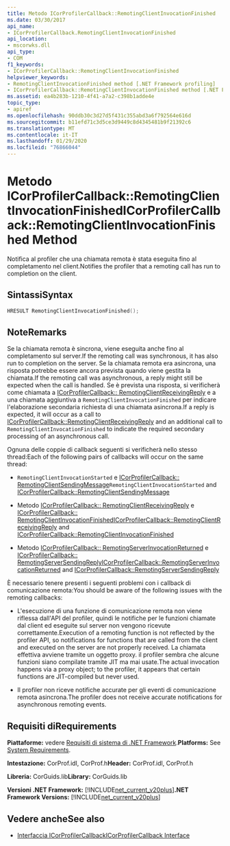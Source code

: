 ```yaml
---
title: Metodo ICorProfilerCallback::RemotingClientInvocationFinished
ms.date: 03/30/2017
api_name:
- ICorProfilerCallback.RemotingClientInvocationFinished
api_location:
- mscorwks.dll
api_type:
- COM
f1_keywords:
- ICorProfilerCallback::RemotingClientInvocationFinished
helpviewer_keywords:
- RemotingClientInvocationFinished method [.NET Framework profiling]
- ICorProfilerCallback::RemotingClientInvocationFinished method [.NET Framework profiling]
ms.assetid: ea4b283b-1210-4f41-a7a2-c398b1adde4e
topic_type:
- apiref
ms.openlocfilehash: 90ddb30c3d27d5f431c355abd3a6f792564e616d
ms.sourcegitcommit: b11efd71c3d5ce3d9449c8d4345481b9f21392c6
ms.translationtype: MT
ms.contentlocale: it-IT
ms.lasthandoff: 01/29/2020
ms.locfileid: "76866044"
---
```

# <a name="icorprofilercallbackremotingclientinvocationfinished-method"></a><span data-ttu-id="2b84a-102">Metodo ICorProfilerCallback::RemotingClientInvocationFinished</span><span class="sxs-lookup"><span data-stu-id="2b84a-102">ICorProfilerCallback::RemotingClientInvocationFinished Method</span></span>
<span data-ttu-id="2b84a-103">Notifica al profiler che una chiamata remota è stata eseguita fino al completamento nel client.</span><span class="sxs-lookup"><span data-stu-id="2b84a-103">Notifies the profiler that a remoting call has run to completion on the client.</span></span>  
  
## <a name="syntax"></a><span data-ttu-id="2b84a-104">Sintassi</span><span class="sxs-lookup"><span data-stu-id="2b84a-104">Syntax</span></span>  
  
```cpp  
HRESULT RemotingClientInvocationFinished();  
```  
  
## <a name="remarks"></a><span data-ttu-id="2b84a-105">Note</span><span class="sxs-lookup"><span data-stu-id="2b84a-105">Remarks</span></span>  
 <span data-ttu-id="2b84a-106">Se la chiamata remota è sincrona, viene eseguita anche fino al completamento sul server.</span><span class="sxs-lookup"><span data-stu-id="2b84a-106">If the remoting call was synchronous, it has also run to completion on the server.</span></span> <span data-ttu-id="2b84a-107">Se la chiamata remota era asincrona, una risposta potrebbe essere ancora prevista quando viene gestita la chiamata.</span><span class="sxs-lookup"><span data-stu-id="2b84a-107">If the remoting call was asynchronous, a reply might still be expected when the call is handled.</span></span> <span data-ttu-id="2b84a-108">Se è prevista una risposta, si verificherà come chiamata a [ICorProfilerCallback:: RemotingClientReceivingReply](icorprofilercallback-remotingclientreceivingreply-method.md) e a una chiamata aggiuntiva a `RemotingClientInvocationFinished` per indicare l'elaborazione secondaria richiesta di una chiamata asincrona.</span><span class="sxs-lookup"><span data-stu-id="2b84a-108">If a reply is expected, it will occur as a call to [ICorProfilerCallback::RemotingClientReceivingReply](icorprofilercallback-remotingclientreceivingreply-method.md) and an additional call to `RemotingClientInvocationFinished` to indicate the required secondary processing of an asynchronous call.</span></span>  
  
 <span data-ttu-id="2b84a-109">Ognuna delle coppie di callback seguenti si verificherà nello stesso thread:</span><span class="sxs-lookup"><span data-stu-id="2b84a-109">Each of the following pairs of callbacks will occur on the same thread:</span></span>  
  
- <span data-ttu-id="2b84a-110">`RemotingClientInvocationStarted` e [ICorProfilerCallback:: RemotingClientSendingMessage](icorprofilercallback-remotingclientsendingmessage-method.md)</span><span class="sxs-lookup"><span data-stu-id="2b84a-110">`RemotingClientInvocationStarted` and [ICorProfilerCallback::RemotingClientSendingMessage](icorprofilercallback-remotingclientsendingmessage-method.md)</span></span>  
  
- <span data-ttu-id="2b84a-111">Metodo [ICorProfilerCallback:: RemotingClientReceivingReply](icorprofilercallback-remotingclientreceivingreply-method.md) e [ICorProfilerCallback:: RemotingClientInvocationFinished](icorprofilercallback-remotingclientinvocationfinished-method.md)</span><span class="sxs-lookup"><span data-stu-id="2b84a-111">[ICorProfilerCallback::RemotingClientReceivingReply](icorprofilercallback-remotingclientreceivingreply-method.md) and [ICorProfilerCallback::RemotingClientInvocationFinished](icorprofilercallback-remotingclientinvocationfinished-method.md)</span></span>  
  
- <span data-ttu-id="2b84a-112">Metodo [ICorProfilerCallback:: RemotingServerInvocationReturned](icorprofilercallback-remotingserverinvocationreturned-method.md) e [ICorProfilerCallback:: RemotingServerSendingReply](icorprofilercallback-remotingserversendingreply-method.md)</span><span class="sxs-lookup"><span data-stu-id="2b84a-112">[ICorProfilerCallback::RemotingServerInvocationReturned](icorprofilercallback-remotingserverinvocationreturned-method.md) and [ICorProfilerCallback::RemotingServerSendingReply](icorprofilercallback-remotingserversendingreply-method.md)</span></span>  
  
 <span data-ttu-id="2b84a-113">È necessario tenere presenti i seguenti problemi con i callback di comunicazione remota:</span><span class="sxs-lookup"><span data-stu-id="2b84a-113">You should be aware of the following issues with the remoting callbacks:</span></span>  
  
- <span data-ttu-id="2b84a-114">L'esecuzione di una funzione di comunicazione remota non viene riflessa dall'API del profiler, quindi le notifiche per le funzioni chiamate dal client ed eseguite sul server non vengono ricevute correttamente.</span><span class="sxs-lookup"><span data-stu-id="2b84a-114">Execution of a remoting function is not reflected by the profiler API, so notifications for functions that are called from the client and executed on the server are not properly received.</span></span> <span data-ttu-id="2b84a-115">La chiamata effettiva avviene tramite un oggetto proxy. il profiler sembra che alcune funzioni siano compilate tramite JIT ma mai usate.</span><span class="sxs-lookup"><span data-stu-id="2b84a-115">The actual invocation happens via a proxy object; to the profiler, it appears that certain functions are JIT-compiled but never used.</span></span>  
  
- <span data-ttu-id="2b84a-116">Il profiler non riceve notifiche accurate per gli eventi di comunicazione remota asincrona.</span><span class="sxs-lookup"><span data-stu-id="2b84a-116">The profiler does not receive accurate notifications for asynchronous remoting events.</span></span>  
  
## <a name="requirements"></a><span data-ttu-id="2b84a-117">Requisiti di</span><span class="sxs-lookup"><span data-stu-id="2b84a-117">Requirements</span></span>  
 <span data-ttu-id="2b84a-118">**Piattaforme:** vedere [Requisiti di sistema di .NET Framework](../../../../docs/framework/get-started/system-requirements.md).</span><span class="sxs-lookup"><span data-stu-id="2b84a-118">**Platforms:** See [System Requirements](../../../../docs/framework/get-started/system-requirements.md).</span></span>  
  
 <span data-ttu-id="2b84a-119">**Intestazione:** CorProf.idl, CorProf.h</span><span class="sxs-lookup"><span data-stu-id="2b84a-119">**Header:** CorProf.idl, CorProf.h</span></span>  
  
 <span data-ttu-id="2b84a-120">**Libreria:** CorGuids.lib</span><span class="sxs-lookup"><span data-stu-id="2b84a-120">**Library:** CorGuids.lib</span></span>  
  
 <span data-ttu-id="2b84a-121">**Versioni .NET Framework:** [!INCLUDE[net_current_v20plus](../../../../includes/net-current-v20plus-md.md)]</span><span class="sxs-lookup"><span data-stu-id="2b84a-121">**.NET Framework Versions:** [!INCLUDE[net_current_v20plus](../../../../includes/net-current-v20plus-md.md)]</span></span>  
  
## <a name="see-also"></a><span data-ttu-id="2b84a-122">Vedere anche</span><span class="sxs-lookup"><span data-stu-id="2b84a-122">See also</span></span>

- [<span data-ttu-id="2b84a-123">Interfaccia ICorProfilerCallback</span><span class="sxs-lookup"><span data-stu-id="2b84a-123">ICorProfilerCallback Interface</span></span>](icorprofilercallback-interface.md)
